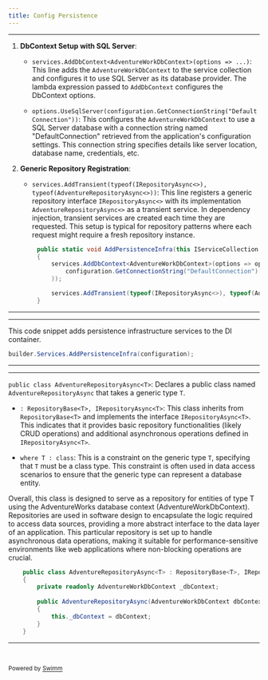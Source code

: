 ```yaml
---
title: Config Persistence
---
```

<SwmSnippet path="/Persistence/ServiceExtensions.cs" line="17">

---

1. **DbContext Setup with SQL Server**:

   - `services.AddDbContext<AdventureWorkDbContext>(options => ...)`: This line adds the `AdventureWorkDbContext` to the service collection and configures it to use SQL Server as its database provider. The lambda expression passed to `AddDbContext` configures the DbContext options.

   - `options.UseSqlServer(configuration.GetConnectionString("DefaultConnection"))`: This configures the `AdventureWorkDbContext` to use a SQL Server database with a connection string named "DefaultConnection" retrieved from the application's configuration settings. This connection string specifies details like server location, database name, credentials, etc.

2. **Generic Repository Registration**:

   - `services.AddTransient(typeof(IRepositoryAsync<>), typeof(AdventureRepositoryAsync<>))`: This line registers a generic repository interface `IRepositoryAsync<>` with its implementation `AdventureRepositoryAsync<>` as a transient service. In dependency injection, transient services are created each time they are requested. This setup is typical for repository patterns where each request might require a fresh repository instance.

```c#
        public static void AddPersistenceInfra(this IServiceCollection services, IConfiguration configuration)
        {
            services.AddDbContext<AdventureWorkDbContext>(options => options.UseSqlServer(
                configuration.GetConnectionString("DefaultConnection")
            ));

            services.AddTransient(typeof(IRepositoryAsync<>), typeof(AdventureRepositoryAsync<>));
        }
```

---

</SwmSnippet>

<SwmSnippet path="/WebAPI/Program.cs" line="14">

---

This code snippet adds persistence infrastructure services to the DI container.

```c#
builder.Services.AddPersistenceInfra(configuration);
```

---

</SwmSnippet>

<SwmSnippet path="/Persistence/Repository/AdventureRepositoryAsync.cs" line="12">

---

`public class AdventureRepositoryAsync<T>`: Declares a public class named `AdventureRepositoryAsync` that takes a generic type `T`.

- `: RepositoryBase<T>, IRepositoryAsync<T>`: This class inherits from `RepositoryBase<T>` and implements the interface `IRepositoryAsync<T>`. This indicates that it provides basic repository functionalities (likely CRUD operations) and additional asynchronous operations defined in `IRepositoryAsync<T>`.

- `where T : class`: This is a constraint on the generic type `T`, specifying that `T` must be a class type. This constraint is often used in data access scenarios to ensure that the generic type can represent a database entity.

Overall, this class is designed to serve as a repository for entities of type T using the AdventureWorks database context (AdventureWorkDbContext). Repositories are used in software design to encapsulate the logic required to access data sources, providing a more abstract interface to the data layer of an application. This particular repository is set up to handle asynchronous data operations, making it suitable for performance-sensitive environments like web applications where non-blocking operations are crucial.

```c#
    public class AdventureRepositoryAsync<T> : RepositoryBase<T>, IRepositoryAsync<T> where T : class
    {
        private readonly AdventureWorkDbContext _dbContext;
        
        public AdventureRepositoryAsync(AdventureWorkDbContext dbContext) : base(dbContext)
        {
            this._dbContext = dbContext;
        }
    }
```

---

</SwmSnippet>

&nbsp;

<SwmMeta version="3.0.0" repo-id="Z2l0aHViJTNBJTNBV2ViQVBJLU9uaW9uJTNBJTNBMTk1MExhYnM=" repo-name="WebAPI-Onion"><sup>Powered by [Swimm](https://app.swimm.io/)</sup></SwmMeta>
